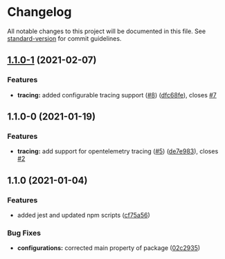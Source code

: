 # Changelog

All notable changes to this project will be documented in this file. See [standard-version](https://github.com/conventional-changelog/standard-version) for commit guidelines.

## [1.1.0-1](https://github.com/MapColonies/telemetry/compare/v1.1.0-0...v1.1.0-1) (2021-02-07)


### Features

* **tracing:** added configurable tracing support ([#8](https://github.com/MapColonies/telemetry/issues/8)) ([dfc68fe](https://github.com/MapColonies/telemetry/commit/dfc68fea3718f4094e976b6c96c01a10f33cb718)), closes [#7](https://github.com/MapColonies/telemetry/issues/7)

## 1.1.0-0 (2021-01-19)


### Features

* **tracing:** add support for opentelemetry tracing ([#5](https://github.com/MapColonies/telemetry/issues/5)) ([de7e983](https://github.com/MapColonies/telemetry/commit/de7e983b6caa98520bd989d1d0705e7e8cc70edb)), closes [#2](https://github.com/MapColonies/telemetry/issues/2)

## 1.1.0 (2021-01-04)


### Features

* added jest and updated npm scripts ([cf75a56](https://github.com/MapColonies/ts-npm-package-boilerplate/commit/cf75a567f51824081771739d772384f1d7d7ef98))


### Bug Fixes

* **configurations:** corrected main property of package ([02c2935](https://github.com/MapColonies/ts-npm-package-boilerplate/commit/02c293510df9c5f5b626113a742788255322058c))
